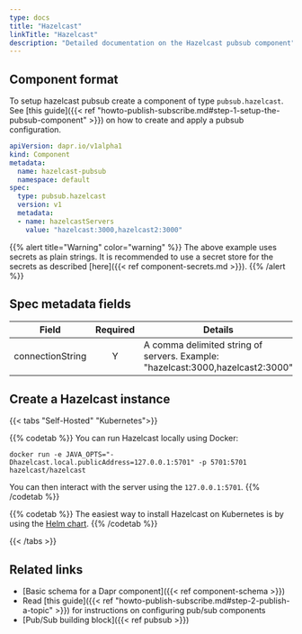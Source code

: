 ```yaml
---
type: docs
title: "Hazelcast"
linkTitle: "Hazelcast"
description: "Detailed documentation on the Hazelcast pubsub component"
---
```


## Component format
To setup hazelcast pubsub create a component of type `pubsub.hazelcast`. See [this guide]({{< ref "howto-publish-subscribe.md#step-1-setup-the-pubsub-component" >}}) on how to create and apply a pubsub configuration.

```yaml
apiVersion: dapr.io/v1alpha1
kind: Component
metadata:
  name: hazelcast-pubsub
  namespace: default
spec:
  type: pubsub.hazelcast
  version: v1
  metadata:
  - name: hazelcastServers
    value: "hazelcast:3000,hazelcast2:3000"
```

{{% alert title="Warning" color="warning" %}}
The above example uses secrets as plain strings. It is recommended to use a secret store for the secrets as described [here]({{< ref component-secrets.md >}}).
{{% /alert %}}

## Spec metadata fields

| Field            | Required | Details                                                                        | Example                            |
| ---------------- |:--------:| ------------------------------------------------------------------------------ | ---------------------------------- |
| connectionString |    Y     | A comma delimited string of servers. Example: "hazelcast:3000,hazelcast2:3000" | `"hazelcast:3000,hazelcast2:3000"` |


## Create a Hazelcast instance

{{< tabs "Self-Hosted" "Kubernetes">}}

{{% codetab %}}
You can run Hazelcast locally using Docker:

```
docker run -e JAVA_OPTS="-Dhazelcast.local.publicAddress=127.0.0.1:5701" -p 5701:5701 hazelcast/hazelcast
```

You can then interact with the server using the `127.0.0.1:5701`.
{{% /codetab %}}

{{% codetab %}}
The easiest way to install Hazelcast on Kubernetes is by using the [Helm chart](https://github.com/helm/charts/tree/master/stable/hazelcast).
{{% /codetab %}}

{{< /tabs >}}

## Related links
- [Basic schema for a Dapr component]({{< ref component-schema >}})
- Read [this guide]({{< ref "howto-publish-subscribe.md#step-2-publish-a-topic" >}}) for instructions on configuring pub/sub components
- [Pub/Sub building block]({{< ref pubsub >}})